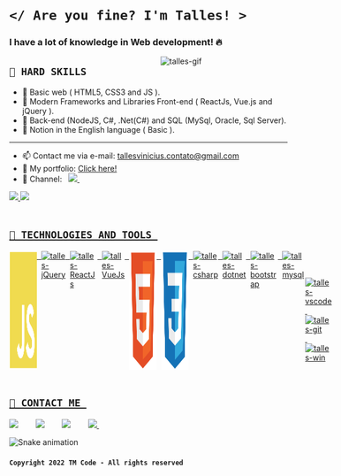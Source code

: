# `</ Are you fine? I'm Talles! > `

### I have a lot of knowledge in Web development! 🔥

<img align="right" alt="talles-gif" width="230" src="https://user-images.githubusercontent.com/90796934/158072883-42250179-932e-44cc-b6a4-4f8a12cdbb1f.gif">

## `🚀 HARD SKILLS`
- 📌 Basic web ( HTML5, CSS3 and JS ).
- 📌 Modern Frameworks and Libraries Front-end ( ReactJs, Vue.js and jQuery ).
- 📌 Back-end (NodeJS, C#, .Net(C#) and SQL (MySql, Oracle, Sql Server).
- 📌 Notion in the English language ( Basic ). 
______________________________________________________________________________
- 📫 Contact me via e-mail: tallesvinicius.contato@gmail.com
- 💼 My portfolio:   <a href='http://tmcode.tech/' target='_blank'>Click here!</a>
- 🔴 Channel: &nbsp; <a href="https://www.youtube.com/channel/UC9ziKztIWzUwqRxqc-abXFQ" target="_blank"><img src="https://img.shields.io/youtube/channel/subscribers/UC9ziKztIWzUwqRxqc-abXFQ?style=social" target="_blank">
 </a> &nbsp;&nbsp;&nbsp;&nbsp;&nbsp;&nbsp;

 <div>
  <a href="https://github.com/tallesvini">
  <img height="150em" src="https://github-readme-stats.vercel.app/api?username=tallesvini&show_icons=true&theme=react&include_all_commits=true&count_private=true"/>
  <img height="150em" src="https://github-readme-stats.vercel.app/api/top-langs/?username=tallesvini&layout=compact&langs_count=7&theme=react"/>
</div>
 
 <br>
 
 ## `🔖 TECHNOLOGIES AND TOOLS `
 <div style="display: flex"><br>
  
  <img align="center" alt="talles-Js" width="50" src="https://raw.githubusercontent.com/devicons/devicon/master/icons/javascript/javascript-plain.svg">
  &nbsp;&nbsp;
  <img align="center" alt="talles-jQuery" width="50" src="https://cdn.jsdelivr.net/gh/devicons/devicon/icons/jquery/jquery-plain.svg">
  &nbsp;&nbsp;
  <img align="center" alt="talles-ReactJs" width="50" src="https://cdn.jsdelivr.net/gh/devicons/devicon/icons/react/react-original.svg">
  &nbsp;&nbsp;
  <img align="center" alt="talles-VueJs" width="50" src="https://cdn.jsdelivr.net/gh/devicons/devicon/icons/vuejs/vuejs-original.svg" />
  &nbsp;&nbsp;
  <img align="center" alt="talles-HTML" width="50" src="https://raw.githubusercontent.com/devicons/devicon/master/icons/html5/html5-original.svg">
  &nbsp;&nbsp;
  <img align="center" alt="talles-CSS" width="50" src="https://raw.githubusercontent.com/devicons/devicon/master/icons/css3/css3-original.svg">
  &nbsp;&nbsp; 
  <img align="center" alt="talles-csharp" width="50"  src="https://cdn.jsdelivr.net/gh/devicons/devicon/icons/csharp/csharp-original.svg" />
  &nbsp;&nbsp; 
  <img align="center" alt="talles-dotnet" width="50" src="https://cdn.jsdelivr.net/gh/devicons/devicon/icons/dotnetcore/dotnetcore-original.svg" />
  &nbsp;&nbsp; 
  <img  align="center" alt="talles-bootstrap" width="50" src="https://cdn.jsdelivr.net/gh/devicons/devicon/icons/bootstrap/bootstrap-original.svg" />
  &nbsp;&nbsp; 
  <img  align="center" alt="talles-mysql"  width="50" src="https://cdn.jsdelivr.net/gh/devicons/devicon/icons/mysql/mysql-original-wordmark.svg" />
  
  <br></br>
  <img align="center" alt="talles-vscode"  src="https://img.shields.io/badge/Visual_Studio_Code-0078D4?style=for-the-badge&logo=visual%20studio%20code&logoColor=white" />
  &nbsp; 
  <img align="center" alt="talles-git" src="https://img.shields.io/badge/GIT-E44C30?style=for-the-badge&logo=git&logoColor=white" />
  &nbsp; 
  <img align="center" alt="talles-win" src="https://img.shields.io/badge/Windows-0078D6?style=for-the-badge&logo=windows&logoColor=white" />

</div>
 
 <br>
  
 ## `📩 CONTACT ME `
  
<div> 
  <a href="https://www.linkedin.com/in/tallesvinicius/" target="_blank"><img src="https://img.shields.io/badge/LinkedIn-0077B5?style=for-the-badge&logo=linkedin&logoColor=white"_blank"></a> &nbsp;&nbsp;&nbsp;&nbsp;&nbsp;&nbsp;
  <a href="https://www.instagram.com/talles_code/" target="_blank"><img src="https://img.shields.io/badge/-Instagram-%23E4405F?style=for-the-badge&logo=instagram&logoColor=white" target="_blank"></a> &nbsp;&nbsp;&nbsp;&nbsp;&nbsp;&nbsp;
  <a href = "mailto:tallesvinicius.contato@gmail.com"><img src="https://img.shields.io/badge/Gmail-D14836?style=for-the-badge&logo=gmail&logoColor=white" target="_blank"></a>
   &nbsp;&nbsp;&nbsp;&nbsp;&nbsp;&nbsp;
  <a href="https://github.com/tallesvini" target="_blank"><img src="https://img.shields.io/badge/GitHub-100000?style=for-the-badge&logo=github&logoColor=white" target="_blank">
 </a> &nbsp;&nbsp;&nbsp;&nbsp;&nbsp;&nbsp;
  
</div>

![Snake animation](https://github.com/tallesvini/tallesvini/blob/output/github-contribution-grid-snake.svg)
 
#### `Copyright 2022 TM Code - All rights reserved`
